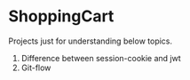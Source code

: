 # ShoppingCart

Projects just for understanding below topics.

1. Difference between session-cookie and jwt
2. Git-flow
